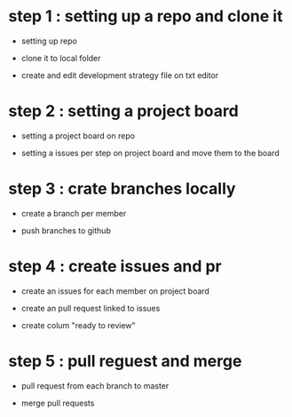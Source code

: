 # step 1 : setting up a repo and clone it

- setting up repo 

- clone it to local folder

- create and edit development strategy file on txt editor

# step 2 : setting a project board

- setting a project board on repo

- setting a issues per step on project board and move them to the board


# step 3 : crate branches locally 

- create a branch per member

- push branches to github

# step 4 : create issues and pr

- create an issues for each member on project board

- create an pull request linked to issues

- create colum "ready to review"

# step 5 : pull reguest and merge

- pull request from each branch to master

- merge pull requests
